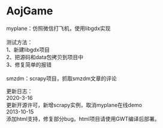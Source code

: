 AojGame
=======
myplane：仿照微信打飞机，使用libgdx实现<br>
<br>
测试方法：<br>
1、新建libgdx项目<br>
2、把源码和data包拷贝到项目中<br>
3、修复简单的报错<br>
<br>
smzdm：scrapy项目，抓取smzdm文章的评论<br>

更新日志：<br>
2020-3-16<br>
更新开源许可，新增scrapy实例，取消myplane在线demo<br>
2013-10-15<br>
添加html支持，修复部分bug。html项目请使用GWT编译后部署。<br>

